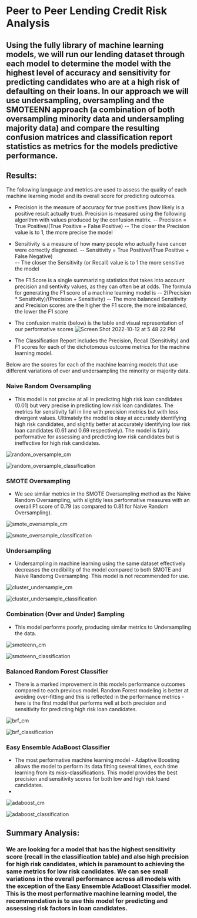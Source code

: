 # Peer to Peer Lending Credit Risk Analysis

## Using the fully library of machine learning models, we will run our lending dataset through each model to determine the model with the highest level of accuracy and sensitivity for predicting candidates who are at a high risk of defaulting on their loans. In our approach we will use undersampling, oversampling and the SMOTEENN approach (a combination of both oversampling minority data and undersampling majority data) and compare the resulting confusion matrices and classification report statistics as metrics for the models predictive performance.


## Results:
The following language and metrics are used to assess the quality of each machine learning model and its overall score for predicting outcomes.
- Precision is the measure of accuracy for true positives (how likely is a positive result actually true). Precision is measured using the following algorithm with values produced by the confusion matrix. 
-- Precision = True Positive/(True Positive + False Positive)
-- The closer the Precision value is to 1, the more precise the model

- Sensitivity is a measure of how many people who actually have cancer were correctly diagnosed. 
-- Sensitivity = True Positive/(True Positive + False Negative)  
-- The closer the Sensitivity (or Recall) value is to 1 the more sensitive the model

- The F1 Score is a single summarizing statistics that takes into account precision and sentivity values, as they can often be at odds. The formula for generating the F1 score of a machine learning model is
--  2(Precision * Sensitivity)/(Precision + Sensitivity)
-- The more balanced Sensitivity and Precision scores are the higher the F1 score, the more imbalanced, the lower the F1 score

- The confusion matrix (below) is the table and visual representation of our performative scores
![Screen Shot 2022-10-12 at 5 48 22 PM](https://user-images.githubusercontent.com/107326987/195473717-046442d8-2d49-4e3d-8bfd-1ea829108f3d.png)

- The Classification Report includes the Precision, Recall (Sensitivity) and F1 scores for each of the dichotomous outcome metrics for the machine learning model.

Below are the scores for each of the machine learning models that use different variations of over and undersampling the minority or majority data.

### Naive Random Oversampling
- This model is not precise at all in predicting high risk loan candidates (0.01) but very precise in predicting low risk loan candidates. The metrics for sensitivity fall in line with precision metrics but with less divergent values. Ultimately the model is okay at accurately identifying high risk candidates, and slightly better at accurately identifying low risk loan candidates (0.61 and 0.69 respectively). The model is fairly performative for assessing and predicting low risk candidates but is ineffective for high risk candidates.

![random_oversample_cm](https://user-images.githubusercontent.com/107326987/195473185-d508640d-8a73-4b9d-a155-8c2582a705db.png)

![random_oversample_classification](https://user-images.githubusercontent.com/107326987/195473165-bd7ba697-b3a7-45e7-8322-33ffbf978777.png)

### SMOTE Oversampling
- We see similar metrics in the SMOTE Oversampling method as the Naive Random Oversampling, with slightly less performative measures with an overall F1 score of 0.79 (as compared to 0.81 for Naive Random Oversampling).

![smote_oversample_cm](https://user-images.githubusercontent.com/107326987/195473262-54c8982f-36d1-4876-b29c-315025339d57.png)

![smote_oversample_classification](https://user-images.githubusercontent.com/107326987/195473270-8a43bbea-4a93-46a9-a28f-1240ec3e9f34.png)

### Undersampling
- Undersampling in machine learning using the same dataset effectively decreases the credibility of the model compared to both SMOTE and Naive Randomg Oversampling. This model is not recommended for use.

![cluster_undersample_cm](https://user-images.githubusercontent.com/107326987/195473352-af63bc1d-4b4d-4cd9-a911-076eb23080cc.png)

![cluster_undersample_classification](https://user-images.githubusercontent.com/107326987/195473361-2771f0db-a230-4b76-8c8d-8ba75aa2d0f9.png)

### Combination (Over and Under) Sampling
- This model performs poorly, producing similar metrics to Undersampling the data.

![smoteenn_cm](https://user-images.githubusercontent.com/107326987/195473468-819d82a8-1470-44f6-a2fc-9924a6bf9f85.png)

![smoteenn_classification](https://user-images.githubusercontent.com/107326987/195473475-9cc5b2bd-ec17-4a67-bdf5-afdd34900d4e.png)

### Balanced Random Forest Classifier
- There is a marked improvement in this models performance outcomes compared to each previous model. Random Forest modeling is better at avoiding over-fitting and this is reflected in the performance metrics - here is the first model that performs well at both precision and sensitivity for predicting high risk loan candidates.

![brf_cm](https://user-images.githubusercontent.com/107326987/195473413-53ede6d5-3ad3-4c82-9ed2-4469e7f2a373.png)

![brf_classification](https://user-images.githubusercontent.com/107326987/195473424-129686a5-662f-4104-b161-5a41b49c8266.png)

### Easy Ensemble AdaBoost Classifier
- The most performative machine learning model - Adaptive Boosting allows the model to perform its data fitting several times, each time learning from its miss-classifications. This model provides the best precision and sensitivity scores for both low and high risk loand candidates.
- 
![adaboost_cm](https://user-images.githubusercontent.com/107326987/195473511-84d70739-37dd-415d-9e15-15d40eaf8ea9.png)

![adaboost_classification](https://user-images.githubusercontent.com/107326987/195473519-211993af-6a85-47a4-b21c-202d30fe5e80.png)

## Summary Analysis: 
### We are looking for a model that has the highest sensitivity score (recall in the classification table) and also high precision for high risk candidates, which is paramount to achieving the same metrics for low risk candidates. We can see small variations in the overall performance across all models with the exception of the Easy Ensemble AdaBoost Classifier model. This is the most performative machine learning model, the recommendation is to use this model for predicting and assessing risk factors in loan candidates.

